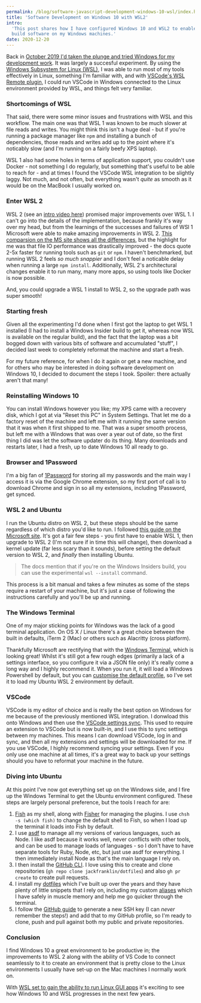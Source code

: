 ```yaml
---
permalink: /blog/software-javascript-development-windows-10-wsl/index.html
title: 'Software Development on Windows 10 with WSL2'
intro:
  'This post shares how I have configured Windows 10 and WSL2 to enable me to
  build software on my Windows machines.'
date: 2020-12-20
---
```


Back in
[October 2019 I'd taken the plunge and tried Windows for my development work](/blog/frontend-development-with-windows-10/).
It was largely a succesful experiment. By using the
[Windows Subsystem for Linux (WSL)](https://docs.microsoft.com/en-us/windows/wsl/install-win10),
I was able to run most of my tools effectively in Linux, something I'm familiar
with, and with
[VSCode's WSL Remote plugin](https://code.visualstudio.com/docs/remote/wsl), I
could run VSCode in Windows connected to the Linux environment provided by WSL,
and things felt very familiar.

### Shortcomings of WSL

That said, there were some minor issues and frustrations with WSL and this
workflow. The main one was that WSL 1 was known to be much slower at file reads
and writes. You might think this isn't a huge deal - but if you're running a
package manager like `npm` and installing a bunch of dependencies, those reads
and writes add up to the point where it's noticably slow (and I'm running on a
fairly beefy XPS laptop).

WSL 1 also had some holes in terms of application support, you couldn't use
Docker - not something I do regularly, but something that's useful to be able to
reach for - and at times I found the VSCode WSL integration to be slightly
laggy. Not much, and not often, but everything wasn't _quite_ as smooth as it
would be on the MacBook I usually worked on.

### Enter WSL 2

WSL 2 (see an [intro video here](https://www.youtube.com/watch?v=MrZolfGm8Zk))
promised major improvements over WSL 1. I can't go into the details of the
implementation, because frankly it's way over my head, but from the learnings of
the successes and failures of WSl 1 Microsoft were able to make amazing
improvements in WSL 2.
[This comparsion on the MS site shows all the differences](https://docs.microsoft.com/en-us/windows/wsl/compare-versions#:~:text=WSL%202%20provides%20the%20benefits,user%20experience%20as%20WSL%201.),
but the highlight for me was that file IO performance was drastically improved -
the docs quote 2-5x faster for running tools such as `git` or `npm`. I haven't
benchmarked, but running WSL 2 feels _so much snappier_ and I don't feel a
noticable delay when running a large `npm install`. Additionally, WSL 2's
architectural changes enable it to run many, many more apps, so using tools like
Docker is now possible.

And, you could upgrade a WSL 1 install to WSL 2, so the upgrade path was super
smooth!

### Starting fresh

Given all the experimenting I'd done when I first got the laptop to get WSL 1
installed (I had to install a Windows Insider build to get it, whereas now WSL
is available on the regular build), and the fact that the laptop was a bit
bogged down with various bits of software and accumulated "stuff", I decided
last week to completely reformat the machine and start a fresh.

For my future reference, for when I do it again or get a new machine, and for
others who may be interested in doing software development on Windows 10, I
decided to document the steps I took. Spoiler: there actually aren't that many!

### Reinstalling Windows 10

You can install Windows however you like; my XPS came with a recovery disk,
which I got at via "Reset this PC" in System Settings. That let me do a factory
reset of the machine and left me with it running the same version that it was
when it first shipped to me. That was a super smooth process, but left me with a
Windows that was over a year out of date, so the first thing I did was let the
software updater do its thing. Many downloads and restarts later, I had a fresh,
up to date Windows 10 all ready to go.

### Browser and 1Password

I'm a big fan of [1Password](https://www.1password.com) for storing all my
passwords and the main way I access it is via the Google Chrome extension, so my
first port of call is to download Chrome and sign in so all my extensions,
including 1Password, get synced.

### WSL 2 and Ubuntu

I run the Ubuntu distro on WSL 2, but these steps should be the same regardless
of which distro you'd like to run. I followed
[this guide on the Microsoft site](https://docs.microsoft.com/en-us/windows/wsl/install-win10).
It's got a fair few steps - you first have to enable WSL 1, then upgrade to WSL
2 (I'm not sure if in time this will change), then download a kernel update (far
less scary than it sounds), before setting the default version to WSL 2, and
_finally_ then installing Ubuntu.

> The docs mention that if you're on the Windows Insiders build, you can use the
> experimental `wsl --install` command.

This process is a bit manual and takes a few minutes as some of the steps
require a restart of your machine, but it's just a case of following the
instructions carefully and you'll be up and running.

### The Windows Terminal

One of my major sticking points for Windows was the lack of a good terminal
application. On OS X / Linux there's a great choice between the built in
defaults, iTerm 2 (Mac) or others such as Alacritty (cross platform).

Thankfully Microsoft are rectifying that with the
[Windows Terminal](https://docs.microsoft.com/en-us/windows/terminal/get-started),
which is looking great! Whilst it's still got a few rough edges (primarily a
lack of a settings interface, so you configure it via a JSON file only) it's
really come a long way and I highly recommend it. When you run it, it will load
a Windows Powershell by default, but you can
[customise the default profile](https://docs.microsoft.com/en-us/windows/terminal/customize-settings/global-settings#default-profile),
so I've set it to load my Ubuntu WSL 2 environment by default.

### VSCode

VSCode is my editor of choice and is really the best option on Windows for me
because of the previously mentioned WSL integration. I donwload this onto
Windows and then use the
[VSCode settings sync](https://code.visualstudio.com/docs/editor/settings-sync).
This used to require an extension to VSCode but is now built-in, and I use this
to sync settings between my machines. This means I can download VSCode, log in
and sync, and then all my extensions and settings will be downloaded for me. If
you use VSCode, I highly recommend syncing your settings. Even if you only use
one machine at all times, it's a great way to back up your settings should you
have to reformat your machine in the future.

### Diving into Ubuntu

At this point I've now got everything set up on the Windows side, and I fire up
the Windows Terminal to get the Ubuntu environment configured. These steps are
largely personal preference, but the tools I reach for are:

1. [Fish](https://fishshell.com/) as my shell, along with
   [Fisher](https://github.com/jorgebucaran/fisher) for managing the plugins. I
   use `chsh -s (which fish)` to change the default shell to Fish, so when I
   load up the terminal it loads into Fish by default.
2. I use [asdf](https://asdf-vm.com/) to manage all my versions of various
   languages, such as Node. I like asdf because it works well, never conflicts
   with other tools, and can be used to manage loads of languages - so I don't
   have to have separate tools for Ruby, Node, etc, but just use asdf for
   everything. I then immediately install Node as that's the main language I
   rely on.
3. I then install the
   [GitHub CLI](https://github.com/cli/cli/blob/trunk/docs/install_linux.md). I
   love using this to create and clone repositories
   (`gh repo clone jackfranklin/dotfiles`) and also `gh pr create` to create
   pull requests.
4. I install my [dotfiles](https://github.com/jackfranklin/dotfiles) which I've
   built up over the years and they have plenty of little snippets that I rely
   on, including my custom
   [aliases](https://github.com/jackfranklin/dotfiles/blob/master/fish/config.fish#L1)
   which I have safely in muscle memory and help me go quicker through the
   terminal.
5. I follow the
   [GitHub guide](https://docs.github.com/en/free-pro-team@latest/github/authenticating-to-github/generating-a-new-ssh-key-and-adding-it-to-the-ssh-agent#generating-a-new-ssh-key)
   to generate a new SSH key (I can _never_ remember the steps!) and add that to
   my GitHub profile, so I'm ready to clone, push and pull against both my
   public and private repositories.

### Conclusion

I find Windows 10 a great environment to be productive in; the improvements to
WSL 2 along with the ability of VS Code to connect seamlessly to it to create an
environment that is pretty close to the Linux environments I usually have set-up
on the Mac machines I normally work on.

With
[WSL set to gain the ability to run Linux GUI apps](https://www.zdnet.com/article/microsoft-linux-gui-apps-coming-to-windows-10-wsl-along-with-gpu-access/)
it's exciting to see how Windows 10 and WSL progresses in the next few years.
